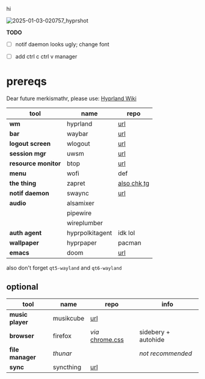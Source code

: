 hi

![2025-01-03-020757_hyprshot](https://github.com/user-attachments/assets/4c5f0aca-7e4a-4736-9602-472c485603cb)

**TODO** 

- [ ] notif daemon looks ugly; change font

- [ ] add ctrl c ctrl v manager



# prereqs



Dear future merkismathr, please use:
[Hyprland Wiki](https://wiki.hyprland.org/)

| tool | name | repo |
| -----|------|------|
|**wm**|hyprland|[url](https://github.com/hyprwm/Hyprland)|
|**bar**|waybar|[url](https://github.com/Alexays/Waybar)|
|**logout screen**|wlogout|[url](https://github.com/ArtsyMacaw/wlogout)|
|**session mgr**|uwsm|[url](https://github.com/Vladimir-csp/uwsm)|
|**resource monitor**|btop|[url](https://github.com/aristocratos/btop)|
|**menu**|wofi|def|
|**the thing**|zapret|[also chk tg](https://github.com/bol-van/zapret)|
|**notif daemon**|swaync|[url](https://github.com/ErikReider/SwayNotificationCenter)|
|**audio**|alsamixer|
||pipewire||
||wireplumber||
|**auth agent**|hyprpolkitagent|idk lol|
|**wallpaper**|hyprpaper|pacman|
|**emacs**|doom|[url](https://github.com/doomemacs/doomemacs)|


also don't forget `qt5-wayland` and `qt6-wayland`

## optional
| tool | name | repo | info |
| -----|------|------|------|
|**music player**|musikcube|[url](https://github.com/clangen/musikcube)||
|**browser** | firefox | _via_ [chrome.css](https://github.com/MrOtherGuy/firefox-csshacks) | sidebery + autohide |
| **file manager** | _thunar_ | | _not recommended_ |
|**sync**|syncthing|[url](https://github.com/syncthing/syncthing)|
